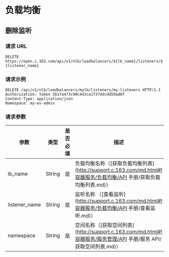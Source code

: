 #  负载均衡

## 删除监听


### 请求 URL

`DELETE https://open.c.163.com/api/v1/nlb/loadbalancers/${lb_name}/listeners/${listener_name}`


### 请求示例

```http
DELETE /api/v1/nlb/loadbalancers/mylb/listeners/my-listeners HTTP/1.1
Authorization: Token 5b17a473c90c443ca1f37ddcdd59ad0f
Content-Type: application/json
Namespace: my-ev-admin
```

### 请求参数

|      参数     |  类型  | 是否必填 |                       描述                       |    示例值    |
|---------------|--------|----------|--------------------------------------------------|--------------|
| lb_name       | String | 是       | 负载均衡名称（[获取负载均衡列表](http://support.c.163.com/md.html#!容器服务/负载均衡/API 手册/获取负载均衡列表.md)） | mylb         |
| listener_name | String | 是       | 监听名称 （[查看监听](http://support.c.163.com/md.html#!容器服务/负载均衡/API 手册/查看监听.md)）            | my-listeners |
| namespace     | String | 是       | 空间名称（[获取空间列表](http://support.c.163.com/md.html#!容器服务/服务管理/API 手册/服务 API/获取空间列表.md)）         | my-ev-admin  |
